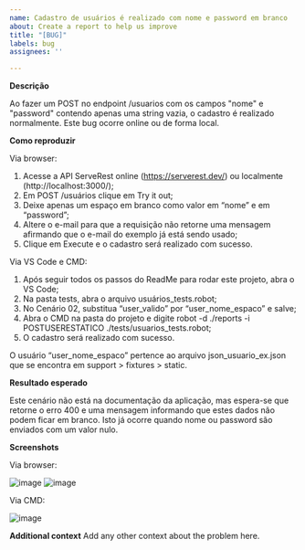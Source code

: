 ```yaml
---
name: Cadastro de usuários é realizado com nome e password em branco
about: Create a report to help us improve
title: "[BUG]"
labels: bug
assignees: ''

---
```


**Descrição**

Ao fazer um POST no endpoint /usuarios com os campos "nome" e "password" contendo apenas uma string vazia, o cadastro é realizado normalmente. Este bug ocorre online ou de forma local. 

**Como reproduzir**

Via browser:
1. Acesse a API ServeRest online (https://serverest.dev/) ou localmente (http://localhost:3000/);
2. Em POST /usuários clique em Try it out;
3. Deixe apenas um espaço em branco como valor em “nome” e em “password”;
4. Altere o e-mail para que a requisição não retorne uma mensagem afirmando que o e-mail do exemplo já está sendo usado;
5. Clique em Execute e o cadastro será realizado com sucesso.

Via VS Code e CMD:
1. Após seguir todos os passos do ReadMe para rodar este projeto, abra o VS Code;
2. Na pasta tests, abra o arquivo usuários_tests.robot;
3. No Cenário 02, substitua “user_valido” por “user_nome_espaco” e salve;
4. Abra o CMD na pasta do projeto e digite robot -d ./reports -i POSTUSERESTATICO ./tests/usuarios_tests.robot;
5. O cadastro será realizado com sucesso.

O usuário “user_nome_espaco” pertence ao arquivo json_usuario_ex.json que se encontra em support > fixtures > static.

**Resultado esperado**

Este cenário não está na documentação da aplicação, mas espera-se que retorne o erro 400 e uma mensagem informando que estes dados não podem ficar em branco. Isto já ocorre quando nome ou password são enviados com um valor nulo.


**Screenshots**

Via browser:

![image](https://user-images.githubusercontent.com/100487940/188249976-1b99ac7d-916f-48ae-9ccc-c10df61804d4.png)
![image](https://user-images.githubusercontent.com/100487940/188249992-92aeafbd-e2c3-4711-b647-2ac3a4ab9bdf.png)


Via CMD:

![image](https://user-images.githubusercontent.com/100487940/188249937-91a271c1-60d5-4adb-b9b5-0b2eaadd20e6.png)


**Additional context**
Add any other context about the problem here.

